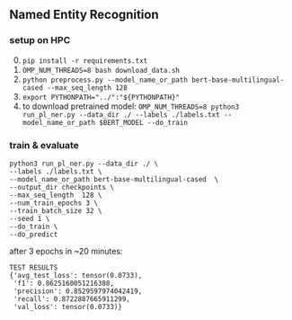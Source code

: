 ## Named Entity Recognition

### setup on HPC
0. `pip install -r requirements.txt`
1. `OMP_NUM_THREADS=8 bash download_data.sh`
2. `python preprocess.py --model_name_or_path bert-base-multilingual-cased --max_seq_length 128`
3. `export PYTHONPATH="../":"${PYTHONPATH}"`
4. to download pretrained model: `OMP_NUM_THREADS=8 python3 run_pl_ner.py --data_dir ./ --labels ./labels.txt --model_name_or_path $BERT_MODEL --do_train`
### train & evaluate

```shell script
python3 run_pl_ner.py --data_dir ./ \
--labels ./labels.txt \
--model_name_or_path bert-base-multilingual-cased  \
--output_dir checkpoints \
--max_seq_length  128 \
--num_train_epochs 3 \
--train_batch_size 32 \
--seed 1 \
--do_train \
--do_predict
```
after 3 epochs in ~20 minutes: 
```shell script
TEST RESULTS
{'avg_test_loss': tensor(0.0733),
 'f1': 0.8625160051216388,
 'precision': 0.8529597974042419,
 'recall': 0.8722887665911299,
 'val_loss': tensor(0.0733)}

```